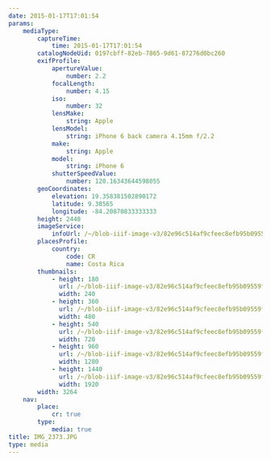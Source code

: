 ```yaml
---
date: 2015-01-17T17:01:54
params:
    mediaType:
        captureTime:
            time: 2015-01-17T17:01:54
        catalogNodeUid: 0197cbff-82eb-7865-9d61-87276d0bc260
        exifProfile:
            apertureValue:
                number: 2.2
            focalLength:
                number: 4.15
            iso:
                number: 32
            lensMake:
                string: Apple
            lensModel:
                string: iPhone 6 back camera 4.15mm f/2.2
            make:
                string: Apple
            model:
                string: iPhone 6
            shutterSpeedValue:
                number: 120.16343644598055
        geoCoordinates:
            elevation: 19.358381502890172
            latitude: 9.38565
            longitude: -84.20870833333333
        height: 2448
        imageService:
            infoUrl: /~/blob-iiif-image-v3/82e96c514af9cfeec8efb95b09559f72a957cfa0589d827c1a1c3405ba2ec18f/info.json
        placesProfile:
            country:
                code: CR
                name: Costa Rica
        thumbnails:
            - height: 180
              url: /~/blob-iiif-image-v3/82e96c514af9cfeec8efb95b09559f72a957cfa0589d827c1a1c3405ba2ec18f/full/240%2C180/0/default.jpg
              width: 240
            - height: 360
              url: /~/blob-iiif-image-v3/82e96c514af9cfeec8efb95b09559f72a957cfa0589d827c1a1c3405ba2ec18f/full/480%2C360/0/default.jpg
              width: 480
            - height: 540
              url: /~/blob-iiif-image-v3/82e96c514af9cfeec8efb95b09559f72a957cfa0589d827c1a1c3405ba2ec18f/full/720%2C540/0/default.jpg
              width: 720
            - height: 960
              url: /~/blob-iiif-image-v3/82e96c514af9cfeec8efb95b09559f72a957cfa0589d827c1a1c3405ba2ec18f/full/1280%2C960/0/default.jpg
              width: 1280
            - height: 1440
              url: /~/blob-iiif-image-v3/82e96c514af9cfeec8efb95b09559f72a957cfa0589d827c1a1c3405ba2ec18f/full/1920%2C1440/0/default.jpg
              width: 1920
        width: 3264
    nav:
        place:
            cr: true
        type:
            media: true
title: IMG_2373.JPG
type: media
---
```

